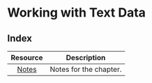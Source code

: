 # Working with Text Data

## Index
|      Resource       |      Description       |
|:-------------------:|:----------------------:|
| [Notes](./notes.md) | Notes for the chapter. |
